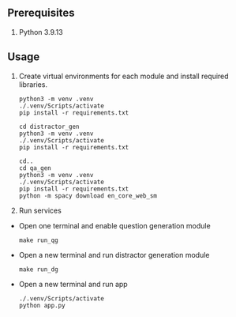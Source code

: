 ## Prerequisites
1. Python 3.9.13

## Usage
1. Create virtual environments for each module and install required libraries.
    ```
    python3 -m venv .venv
    ./.venv/Scripts/activate
    pip install -r requirements.txt

    cd distractor_gen
    python3 -m venv .venv
    ./.venv/Scripts/activate
    pip install -r requirements.txt
    
    cd..
    cd qa_gen
    python3 -m venv .venv
    ./.venv/Scripts/activate
    pip install -r requirements.txt
    python -m spacy download en_core_web_sm
    ```

2. Run services
- Open one terminal and enable question generation module
    ```
    make run_qg
    ```
- Open a new terminal and run distractor generation module
    ```
    make run_dg
    ```
- Open a new terminal and run app
    ```
    ./.venv/Scripts/activate
    python app.py
    ```
